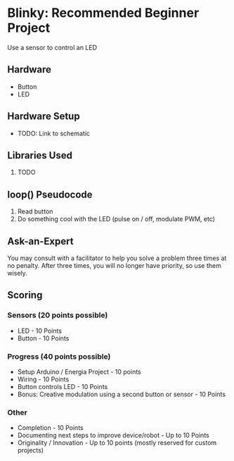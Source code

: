 # Blinky: Recommended Beginner Project
Use a sensor to control an LED

## Hardware
- Button
- LED

## Hardware Setup
- TODO: Link to schematic

## Libraries Used
1. TODO

## loop() Pseudocode
1. Read button
2. Do something cool with the LED (pulse on / off, modulate PWM, etc)

## Ask-an-Expert
You may consult with a facilitator to help you solve a problem three times at no penalty. After three times, you will no longer have priority, so use them wisely.

## Scoring
### Sensors (20 points possible)
- LED - 10 Points
- Button - 10 Points

### Progress (40 points possible)
- Setup Arduino / Energia Project - 10 points
- Wiring - 10 Points
- Button controls LED - 10 Points
- Bonus: Creative modulation using a second button or sensor - 10 Points

### Other
- Completion - 10 Points
- Documenting next steps to improve device/robot - Up to 10 Points
- Originality / Innovation - Up to 10 points (mostly reserved for custom projects)
